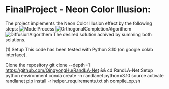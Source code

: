 # FinalProject - Neon Color Illusion:
The project implements the Neon Color Illusion effect by the following steps:
![ModelProcess](https://github.com/user-attachments/assets/7eab7a68-974b-4b10-a04a-736cbb3cf799)
![OrthogonalCompletionAlgorithem](https://github.com/user-attachments/assets/1fbd50a8-bf09-455a-b5cf-56c58c5d40bb)
![DiffusionAlgorithem](https://github.com/user-attachments/assets/0412bd70-2dbb-4bec-8a1e-fea7c44b4626)
The desired solution achived by summing both solutions.

(1) Setup
This code has been tested with Python 3.10 (on google colab interface).

Clone the repository
git clone --depth=1 https://github.com/QingyongHu/RandLA-Net && cd RandLA-Net
Setup python environment
conda create -n randlanet python=3.10
source activate randlanet
pip install -r helper_requirements.txt
sh compile_op.sh
